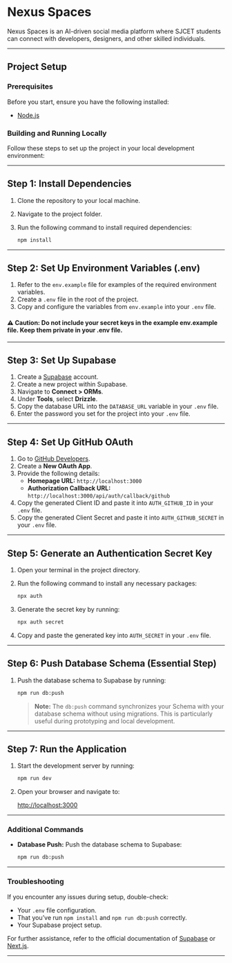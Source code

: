 # Nexus Spaces

Nexus Spaces is an AI-driven social media platform where SJCET students can connect with developers, designers, and other skilled individuals.

---

## Project Setup

### Prerequisites

Before you start, ensure you have the following installed:

- [Node.js](https://nodejs.org/)

### Building and Running Locally

Follow these steps to set up the project in your local development environment:

---

## Step 1: Install Dependencies

1. Clone the repository to your local machine.
2. Navigate to the project folder.
3. Run the following command to install required dependencies:

   ```bash
   npm install
   ```

---

## Step 2: Set Up Environment Variables (.env)

1. Refer to the `env.example` file for examples of the required environment variables.
2. Create a `.env` file in the root of the project.
3. Copy and configure the variables from `env.example` into your `.env` file.

#### ⚠️ Caution: Do not include your secret keys in the example env.example file. Keep them private in your .env file.

---

## Step 3: Set Up Supabase

1. Create a [Supabase](https://supabase.com/) account.
2. Create a new project within Supabase.
3. Navigate to **Connect > ORMs**.
4. Under **Tools**, select **Drizzle**.
5. Copy the database URL into the `DATABASE_URL` variable in your `.env` file.
6. Enter the password you set for the project into your `.env` file.

---

## Step 4: Set Up GitHub OAuth

1. Go to [GitHub Developers](https://github.com/settings/developers).
2. Create a **New OAuth App**.
3. Provide the following details:
   - **Homepage URL:** `http://localhost:3000`
   - **Authorization Callback URL:** `http://localhost:3000/api/auth/callback/github`
4. Copy the generated Client ID and paste it into `AUTH_GITHUB_ID` in your `.env` file.
5. Copy the generated Client Secret and paste it into `AUTH_GITHUB_SECRET` in your `.env` file.

---

## Step 5: Generate an Authentication Secret Key

1. Open your terminal in the project directory.
2. Run the following command to install any necessary packages:

   ```bash
   npx auth
   ```

3. Generate the secret key by running:

   ```bash
   npx auth secret
   ```

4. Copy and paste the generated key into `AUTH_SECRET` in your `.env` file.

---

## Step 6: Push Database Schema (Essential Step)

1. Push the database schema to Supabase by running:

   ```bash
   npm run db:push
   ```

   > **Note:** The `db:push` command synchronizes your Schema with your database schema without using migrations. This is particularly useful during prototyping and local development.
---

## Step 7: Run the Application

1. Start the development server by running:

   ```bash
   npm run dev
   ```

2. Open your browser and navigate to:

   [http://localhost:3000](http://localhost:3000)

---

### Additional Commands

- **Database Push:**
  Push the database schema to Supabase:

  ```bash
  npm run db:push
  ```

---

### Troubleshooting

If you encounter any issues during setup, double-check:

- Your `.env` file configuration.
- That you’ve run `npm install` and `npm run db:push` correctly.
- Your Supabase project setup.

For further assistance, refer to the official documentation of [Supabase](https://supabase.com/docs) or [Next.js](https://nextjs.org/docs).

---
